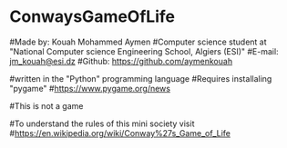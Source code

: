 # ConwaysGameOfLife
#Made by: Kouah Mohammed Aymen
#Computer science student at "National Computer science Engineering School, Algiers (ESI)"
#E-mail: jm_kouah@esi.dz
#Github: https://github.com/aymenkouah

#written in the "Python" programming language
#Requires installaling "pygame"
#https://www.pygame.org/news

#This is not a game

#To understand the rules of this mini society visit
#https://en.wikipedia.org/wiki/Conway%27s_Game_of_Life
